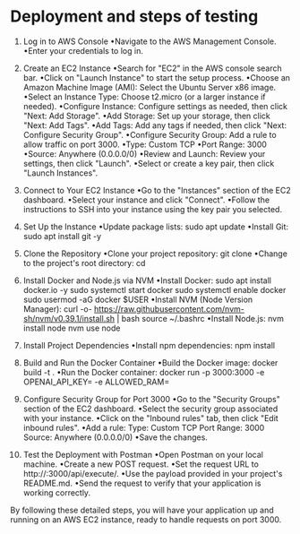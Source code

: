 # Deployment and steps of testing

1. Log in to AWS Console
    •Navigate to the AWS Management Console. <br />
    •Enter your credentials to log in.

2. Create an EC2 Instance
    •Search for "EC2" in the AWS console search bar. 
    •Click on "Launch Instance" to start the setup process.
    •Choose an Amazon Machine Image (AMI): Select the Ubuntu Server x86 image.
    •Select an Instance Type: Choose t2.micro (or a larger instance if needed).
    •Configure Instance: Configure settings as needed, then click "Next: Add Storage".
    •Add Storage: Set up your storage, then click "Next: Add Tags".
    •Add Tags: Add any tags if needed, then click "Next: Configure Security Group".
    •Configure Security Group: Add a rule to allow traffic on port 3000.
        •Type: Custom TCP
        •Port Range: 3000
        •Source: Anywhere (0.0.0.0/0)
    •Review and Launch: Review your settings, then click "Launch".
    •Select or create a key pair, then click "Launch Instances".

3. Connect to Your EC2 Instance
    •Go to the "Instances" section of the EC2 dashboard.
    •Select your instance and click "Connect".
    •Follow the instructions to SSH into your instance using the key pair you selected.

4. Set Up the Instance
    •Update package lists:
        sudo apt update
    •Install Git:
        sudo apt install git -y

5. Clone the Repository
    •Clone your project repository:
        git clone <git-repo-url>
    •Change to the project's root directory:
        cd <project-root-folder>

6. Install Docker and Node.js via NVM
    •Install Docker:
        sudo apt install docker.io -y
        sudo systemctl start docker
        sudo systemctl enable docker
        sudo usermod -aG docker $USER
    •Install NVM (Node Version Manager):
        curl -o- https://raw.githubusercontent.com/nvm-sh/nvm/v0.39.1/install.sh | bash
        source ~/.bashrc
    •Install Node.js:
        nvm install node
        nvm use node

7. Install Project Dependencies
    •Install npm dependencies:
        npm install

8. Build and Run the Docker Container
    •Build the Docker image:
        docker build -t <image-name> .
    •Run the Docker container:
        docker run -p 3000:3000 -e OPENAI_API_KEY=<your-api-key> -e ALLOWED_RAM=<allowed-ram-value> <image-name>

9. Configure Security Group for Port 3000
    •Go to the "Security Groups" section of the EC2 dashboard.
    •Select the security group associated with your instance.
    •Click on the "Inbound rules" tab, then click "Edit inbound rules".
    •Add a rule:
        Type: Custom TCP
        Port Range: 3000
        Source: Anywhere (0.0.0.0/0)
    •Save the changes.

10. Test the Deployment with Postman
    •Open Postman on your local machine.
    •Create a new POST request.
    •Set the request URL to http://<instance-ipv4>:3000/api/execute/.
    •Use the payload provided in your project's README.md.
    •Send the request to verify that your application is working correctly.
    
By following these detailed steps, you will have your application up and running on an AWS EC2 instance, ready to handle requests on port 3000.
